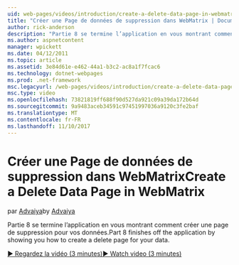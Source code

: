 ```yaml
---
uid: web-pages/videos/introduction/create-a-delete-data-page-in-webmatrix
title: "Créer une Page de données de suppression dans WebMatrix | Documents Microsoft"
author: rick-anderson
description: "Partie 8 se termine l’application en vous montrant comment créer une page de suppression pour vos données."
ms.author: aspnetcontent
manager: wpickett
ms.date: 04/12/2011
ms.topic: article
ms.assetid: 3e84d61e-e462-44a1-b3c2-ac8a1f7fcac6
ms.technology: dotnet-webpages
ms.prod: .net-framework
msc.legacyurl: /web-pages/videos/introduction/create-a-delete-data-page-in-webmatrix
msc.type: video
ms.openlocfilehash: 73821819ff688f90d527da921c09a39da172b64d
ms.sourcegitcommit: 9a9483aceb34591c97451997036a9120c3fe2baf
ms.translationtype: MT
ms.contentlocale: fr-FR
ms.lasthandoff: 11/10/2017
---
```

<a name="create-a-delete-data-page-in-webmatrix"></a><span data-ttu-id="71c88-103">Créer une Page de données de suppression dans WebMatrix</span><span class="sxs-lookup"><span data-stu-id="71c88-103">Create a Delete Data Page in WebMatrix</span></span>
====================
<span data-ttu-id="71c88-104">par [Advaiya](https://twitter.com/Advaiyasolns)</span><span class="sxs-lookup"><span data-stu-id="71c88-104">by [Advaiya](https://twitter.com/Advaiyasolns)</span></span>

<span data-ttu-id="71c88-105">Partie 8 se termine l’application en vous montrant comment créer une page de suppression pour vos données.</span><span class="sxs-lookup"><span data-stu-id="71c88-105">Part 8 finishes off the application by showing you how to create a delete page for your data.</span></span>

[<span data-ttu-id="71c88-106">&#9654; Regardez la vidéo (3 minutes)</span><span class="sxs-lookup"><span data-stu-id="71c88-106">&#9654; Watch video (3 minutes)</span></span>](https://channel9.msdn.com/Blogs/ASP-NET-Site-Videos/create-a-delete-data-page-in-webmatrix)
